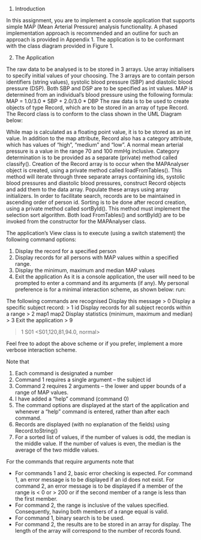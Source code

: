1.	Introduction

In this assignment, you are to implement a console application that supports simple MAP (Mean Arterial Pressure) analysis functionality. A phased implementation approach is recommended and an outline for such an approach is provided in Appendix 1. The application is to be conformant with the class diagram provided in Figure 1.

2.	The Application

The raw data to be analysed is to be stored in 3 arrays. Use array initialisers to specify initial values of your choosing. The 3 arrays are to contain person identifiers (string values), systolic blood pressure (SBP) and diastolic blood pressure (DSP). Both SBP and DSP are to be specified as int values. MAP is determined from an individual’s blood pressure using the following formula:
MAP = 1.0/3.0 * SBP + 2.0/3.0 * DBP
The raw data is to be used to create objects of type Record, which are to be stored in an array of type Record. The Record class is to conform to the class shown in the UML Diagram below:
 
While map is calculated as a floating point value, it is to be stored as an int value. In addition to the map attribute, Record also has a category attribute, which has values of “high”, “medium” and “low”. A normal mean arterial pressure is a value in the range 70 and 100 mmHg inclusive.
Category determination is to be provided as a separate (private) method called classify(). Creation of the Record array is to occur when the MAPAnalyser object is created, using a private method called loadFromTables(). This method will iterate through three separate arrays containing ids, systolic blood pressures and diastolic blood pressures, construct Record objects and add them to the data array. Populate these arrays using array initializers. In order to facilitate search, records are to be maintained in ascending order of person id. Sorting is to be done after record creation, using a private method called sortById(). This method must implement the selection sort algorithm. Both load FromTables() and sortById() are to be invoked from the constructor for the MAPAnalyser class.

The application’s View class is to execute (using a switch statement) the following command options:
1.	Display the record for a specified person
2.	Display records for all persons with MAP values within a specified range.  
3.	Display the minimum, maximum and median MAP values
4.	Exit the application
As it is a console application, the user will need to be prompted to enter a command and its arguments (if any). My personal preference is for a minimal interaction scheme, as shown below:
run:

The following commands are recognised
	Display this message                                   > 0
	Display a specific subject record:                     > 1 id
	Display records for all subject records within a range > 2 map1 map2
	Display statistics (minimum, maximum and median)       > 3
	Exit the application                                   > 9
	
> 1 S01
<S01,120,81,94.0, normal>
>
Feel free to adopt the above scheme or if you prefer, implement a more verbose interaction scheme.

Note that 
1.	Each command is designated a number
2.	Command 1 requires a single argument – the subject id
3.	Command 2 requires 2 arguments – the lower and upper bounds of a range of MAP values. 
4.	I have added a “help” command (command 0)
5.	The command options are displayed at the start of the application and whenever a “help” command is entered, rather than after each command.
6.	Records are displayed (with no explanation of the fields) using Record.toString()
7.	For a sorted list of values, if the number of values is odd, the median is the middle value. If the number of values is even, the median is the average of the two middle values. 

For the commands that require arguments note that
*	For commands 1 and 2, basic error checking is expected.  For command 1, an error message is to be displayed if an id does not exist. For command 2, an error message is to be displayed if a member of the range is < 0 or > 200 or if the second member of a range is less than the first member. 
*	For command 2, the range is inclusive of the values specified.  Consequently, having both members of a range equal is valid. 
*	For command 1, binary search is to be used.
*	For command 2, the results are to be stored in an array for display. The length of the array will correspond to the number of records found. 

